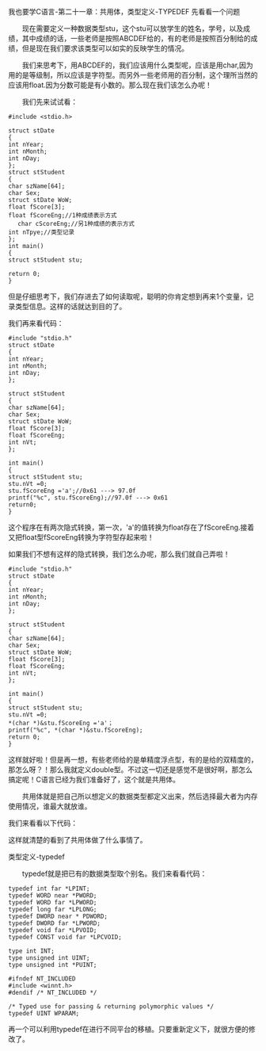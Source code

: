 我也要学C语言-第二十一章：共用体，类型定义-TYPEDEF
先看看一个问题

　　现在需要定义一种数据类型stu，这个stu可以放学生的姓名，学号，以及成绩，其中成绩的话，一些老师是按照ABCDEF给的，有的老师是按照百分制给的成绩，但是现在我们要求该类型可以如实的反映学生的情况。

　　我们来思考下，用ABCDEF的，我们应该用什么类型呢，应该是用char,因为用的是等级制，所以应该是字符型。而另外一些老师用的百分制，这个理所当然的应该用float.因为分数可能是有小数的。那么现在我们该怎么办呢！

　　我们先来试试看：

```
#include <stdio.h>

struct stDate
{
int nYear;
int nMonth;
int nDay;
};
struct stStudent
{
char szName[64];
char Sex;
struct stDate WoW;
float fScore[3];
float fScoreEng;//1种成绩表示方式
　 char cScoreEng;//另1种成绩的表示方式
int nTpye;//类型记录
};
int main()
{
struct stStudent stu;

return 0;
}
```
但是仔细思考下，我们存进去了如何读取呢，聪明的你肯定想到再来1个变量，记录类型信息。这样的话就达到目的了。

我们再来看代码：

```
#include "stdio.h"
struct stDate
{ 
int nYear; 
int nMonth; 
int nDay;
};

struct stStudent
{ 
char szName[64]; 
char Sex; 
struct stDate WoW; 
float fScore[3];
float fScoreEng;
int nVt;
};

int main()
{ 
struct stStudent stu; 
stu.nVt =0;
stu.fScoreEng ='a';//0x61 ---> 97.0f
printf("%c", stu.fScoreEng);//97.0f ---> 0x61
return0;
}
```
这个程序在有两次隐式转换，第一次，'a'的值转换为float存在了fScoreEng.接着又把float型fScoreEng转换为字符型存起来啦！

如果我们不想有这样的隐式转换，我们怎么办呢，那么我们就自己弄啦！

```
#include "stdio.h"
struct stDate
{ 
int nYear; 
int nMonth; 
int nDay;
};

struct stStudent
{ 
char szName[64]; 
char Sex; 
struct stDate WoW; 
float fScore[3];
float fScoreEng;
int nVt;
};

int main()
{ 
struct stStudent stu; 
stu.nVt =0;
*(char *)&stu.fScoreEng ='a'；
printf("%c", *(char *)&stu.fScoreEng);
return 0;
}
```
这样就好啦！但是再一想，有些老师给的是单精度浮点型，有的是给的双精度的，那怎么呀？！那么我就定义double型。不过这一切还是感觉不是很好啊，那怎么搞定呢！C语言已经为我们准备好了，这个就是共用体。

　　共用体就是把自己所以想定义的数据类型都定义出来，然后选择最大者为内存使用情况，谁最大就放谁。

我们来看看以下代码：





这样就清楚的看到了共用体做了什么事情了。

类型定义-typedef

　　typedef就是把已有的数据类型取个别名。我们来看看代码：

```
typedef int far *LPINT;
typedef WORD near *PWORD;
typedef WORD far *LPWORD;
typedef long far *LPLONG;
typedef DWORD near * PDWORD;
typedef DWORD far *LPWORD;
typedef void far *LPVOID;
typedef CONST void far *LPCVOID;

type int INT;
type unsigned int UINT;
type unsigned int *PUINT;

#ifndef NT_INCLUDED
#include <winnt.h>
#dendif /* NT_INCLUDED */

/* Typed use for passing & returning polymorphic values */
typedef UINT WPARAM;

```

再一个可以利用typedef在进行不同平台的移植。只要重新定义下，就很方便的修改了。

